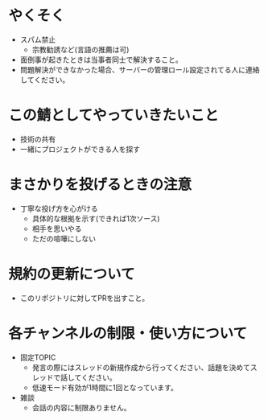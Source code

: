 # やくそく
- スパム禁止
  - 宗教勧誘など(言語の推薦は可)
- 面倒事が起きたときは当事者同士で解決すること。
- 問題解決ができなかった場合、サーバーの管理ロール設定されてる人に連絡してください。

# この鯖としてやっていきたいこと
- 技術の共有
- 一緒にプロジェクトができる人を探す

# まさかりを投げるときの注意
- 丁寧な投げ方を心がける
  - 具体的な根拠を示す(できれば1次ソース)
  - 相手を思いやる
  - ただの喧嘩にしない

# 規約の更新について
- このリポジトリに対してPRを出すこと。

# 各チャンネルの制限・使い方について
- 固定TOPIC
  - 発言の際にはスレッドの新規作成から行ってください、話題を決めてスレッドで話してください。
  - 低速モード有効が1時間に1回となっています。
- 雑談
  - 会話の内容に制限ありません。
